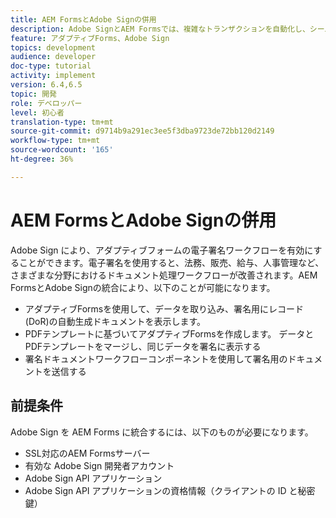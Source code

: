 ```yaml
---
title: AEM FormsとAdobe Signの併用
description: Adobe SignとAEM Formsでは、複雑なトランザクションを自動化し、シームレスなデジタルエクスペリエンスの一環として法的な電子署名を含めることができます。
feature: アダプティブForms、Adobe Sign
topics: development
audience: developer
doc-type: tutorial
activity: implement
version: 6.4,6.5
topic: 開発
role: デベロッパー
level: 初心者
translation-type: tm+mt
source-git-commit: d9714b9a291ec3ee5f3dba9723de72bb120d2149
workflow-type: tm+mt
source-wordcount: '165'
ht-degree: 36%

---
```


# AEM FormsとAdobe Signの併用

Adobe Sign により、アダプティブフォームの電子署名ワークフローを有効にすることができます。電子署名を使用すると、法務、販売、給与、人事管理など、さまざまな分野におけるドキュメント処理ワークフローが改善されます。AEM FormsとAdobe Signの統合により、以下のことが可能になります。

* アダプティブFormsを使用して、データを取り込み、署名用にレコード(DoR)の自動生成ドキュメントを表示します。
* PDFテンプレートに基づいてアダプティブFormsを作成します。 データとPDFテンプレートをマージし、同じデータを署名に表示する
* 署名ドキュメントワークフローコンポーネントを使用して署名用のドキュメントを送信する

## 前提条件

Adobe Sign を AEM Forms に統合するには、以下のものが必要になります。

* SSL対応のAEM Formsサーバー
* 有効な Adobe Sign 開発者アカウント
* Adobe Sign API アプリケーション
* Adobe Sign API アプリケーションの資格情報（クライアントの ID と秘密鍵）


